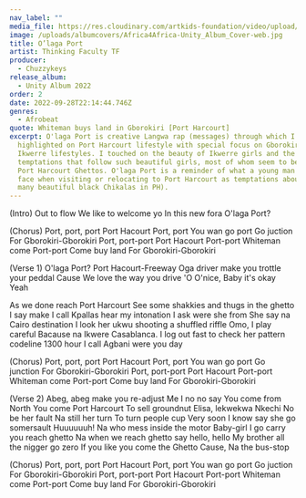 ```yaml
---
nav_label: ""
media_file: https://res.cloudinary.com/artkids-foundation/video/upload/v1664797988/02._Thinking_Faculty_TF_-_O_laga_Port_hgdnkv.mp3
image: /uploads/albumcovers/Africa4Africa-Unity_Album_Cover-web.jpg
title: O’laga Port
artist: Thinking Faculty TF
producer:
  - Chuzzykeys
release_album:
  - Unity Album 2022
order: 2
date: 2022-09-28T22:14:44.746Z
genres:
  - Afrobeat
quote: Whiteman buys land in Gborokiri [Port Harcourt]
excerpt: O'laga Port is creative Langwa rap (messages) through which I
  highlighted on Port Harcourt lifestyle with special focus on Gborokiri and
  Ikwerre lifestyles. I touched on the beauty of Ikwerre girls and the natural
  temptations that follow such beautiful girls, most of whom seem to be found in
  Port Harcourt Ghettos. O'laga Port is a reminder of what a young man could
  face when visiting or relocating to Port Harcourt as temptations abound (Too
  many beautiful black Chikalas in PH).
---
```

(Intro)
Out to flow
We like to welcome yo
In this new fora
O'laga Port?

(Chorus)
Port, port, port
Port Hacourt
Port, port
You wan go port
Go juction
For Gborokiri-Gborokiri
Port, port-port
Port Hacourt
Port-port
Whiteman come
Port-port
Come buy land
For Gborokiri-Gborokiri

(Verse 1)
O'laga Port?
Port Hacourt-Freeway
Oga driver make you trottle your peddal
Cause
We love the way you drive 'O
O'nice,
Baby it's okay
Yeah

As we done reach Port Harcourt
See some shakkies and thugs in the ghetto
I say make I call
Kpallas hear my intonation
I ask were she from
She say na Cairo destination
I look her ukwu shooting a shuffled riffle
Omo, I play careful
Bacause na Ikwere Casablanca.
I log out fast to check her pattern codeline
1300 hour
I call Agbani were you day

(Chorus)
Port, port, port
Port Hacourt
Port, port
You wan go port
Go junction
For Gborokiri-Gborokiri
Port, port-port
Port Hacourt
Port-port
Whiteman come
Port-port
Come buy land
For Gborokiri-Gborokiri

(Verse 2)
Abeg, abeg make you re-adjust
Me I no no say
You come from North
You come Port Harcourt
To sell groundnut
Elisa, lekwekwa Nkechi
No be her fault
Na still her turn
To turn people cup
Very soon I know say she go somersault
Huuuuuuh!
Na who mess inside the motor
Baby-girl I go carry you reach ghetto
Na when we reach ghetto say hello, hello
My brother all the nigger go zero
If you like you come the Ghetto
Cause, Na the bus-stop

(Chorus)
Port, port, port
Port Hacourt
Port, port
You wan go port
Go juction
For Gborokiri-Gborokiri
Port, port-port
Port Hacourt
Port-port
Whiteman come
Port-port
Come buy land
For Gborokiri-Gborokiri